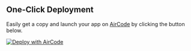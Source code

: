 ## One-Click Deployment

Easily get a copy and launch your app on [AirCode](https://aircode.io/) by clicking the button below.

[![Deploy with AirCode](https://aircode.io/aircode-deploy-button.svg)](https://aircode.io/dashboard?owner=dular88&repo=Ecommerce-Backend-Nodejs&branch=master&path=&appname=Ecom%20Backend)